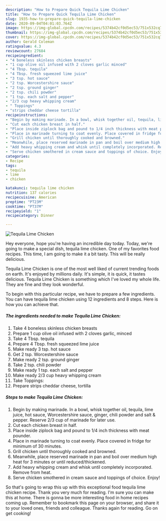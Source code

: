 ```yaml
---
description: "How to Prepare Quick Tequila Lime Chicken"
title: "How to Prepare Quick Tequila Lime Chicken"
slug: 1935-how-to-prepare-quick-tequila-lime-chicken
date: 2020-09-04T04:01:03.764Z
image: https://img-global.cpcdn.com/recipes/5374b42cf0d5ec53/751x532cq70/tequila-lime-chicken-recipe-main-photo.jpg
thumbnail: https://img-global.cpcdn.com/recipes/5374b42cf0d5ec53/751x532cq70/tequila-lime-chicken-recipe-main-photo.jpg
cover: https://img-global.cpcdn.com/recipes/5374b42cf0d5ec53/751x532cq70/tequila-lime-chicken-recipe-main-photo.jpg
author: Gerald Coleman
ratingvalue: 4.3
reviewcount: 27684
recipeingredient:
- "4 boneless skinless chicken breasts"
- "1 cup olive oil infused with 2 cloves garlic minced"
- "4 Tbsp. tequila"
- "4 Tbsp. fresh squeezed lime juice"
- "3 tsp. hot sauce"
- "2 tsp. Worcestershire sauce"
- "2 tsp. ground ginger"
- "2 tsp. chili powder"
- "1 tsp. each salt and pepper"
- "2/3 cup heavy whipping cream"
- " Toppings"
- "strips cheddar cheese tortilla"
recipeinstructions:
- "Begin by making marinade. In a bowl, whisk together oil, tequila, lime juice, hot sauce, Worcestershire sauce, ginger, chili powder and salt &amp; pepper. Reserve 2/3 cup of marinade for later use."
- "Cut each chicken breast in half."
- "Place inside ziplock bag and pound to 1/4 inch thickness with meat pounder."
- "Place in marinade turning to coat evenly. Place covered in fridge for minimum of 30 minutes."
- "Grill chicken until thoroughly cooked and browned."
- "Meanwhile, place reserved marinade in pan and boil over medium high heat for 3 minutes or until reduced/thickened."
- "Add heavy whipping cream and whisk until completely incorporated. Remove from heat."
- "Serve chicken smothered in cream sauce and toppings of choice. Enjoy!"
categories:
- Recipe
tags:
- tequila
- lime
- chicken

katakunci: tequila lime chicken 
nutrition: 137 calories
recipecuisine: American
preptime: "PT23M"
cooktime: "PT37M"
recipeyield: "1"
recipecategory: Dinner

---
```



![Tequila Lime Chicken](https://img-global.cpcdn.com/recipes/5374b42cf0d5ec53/751x532cq70/tequila-lime-chicken-recipe-main-photo.jpg)

Hey everyone, hope you're having an incredible day today. Today, we're going to make a special dish, tequila lime chicken. One of my favorites food recipes. This time, I am going to make it a bit tasty. This will be really delicious.

Tequila Lime Chicken is one of the most well liked of current trending foods on earth. It's enjoyed by millions daily. It's simple, it is quick, it tastes delicious. Tequila Lime Chicken is something which I've loved my whole life. They are fine and they look wonderful.




To begin with this particular recipe, we have to prepare a few ingredients. You can have tequila lime chicken using 12 ingredients and 8 steps. Here is how you can achieve that.

<!--inarticleads1-->

##### The ingredients needed to make Tequila Lime Chicken:

1. Take 4 boneless skinless chicken breasts
1. Prepare 1 cup olive oil infused with 2 cloves garlic, minced
1. Take 4 Tbsp. tequila
1. Prepare 4 Tbsp. fresh squeezed lime juice
1. Make ready 3 tsp. hot sauce
1. Get 2 tsp. Worcestershire sauce
1. Make ready 2 tsp. ground ginger
1. Take 2 tsp. chili powder
1. Make ready 1 tsp. each salt and pepper
1. Make ready 2/3 cup heavy whipping cream
1. Take  Toppings:
1. Prepare strips cheddar cheese, tortilla




<!--inarticleads2-->

##### Steps to make Tequila Lime Chicken:

1. Begin by making marinade. In a bowl, whisk together oil, tequila, lime juice, hot sauce, Worcestershire sauce, ginger, chili powder and salt &amp; pepper. Reserve 2/3 cup of marinade for later use.
1. Cut each chicken breast in half.
1. Place inside ziplock bag and pound to 1/4 inch thickness with meat pounder.
1. Place in marinade turning to coat evenly. Place covered in fridge for minimum of 30 minutes.
1. Grill chicken until thoroughly cooked and browned.
1. Meanwhile, place reserved marinade in pan and boil over medium high heat for 3 minutes or until reduced/thickened.
1. Add heavy whipping cream and whisk until completely incorporated. Remove from heat.
1. Serve chicken smothered in cream sauce and toppings of choice. Enjoy!




So that's going to wrap this up with this exceptional food tequila lime chicken recipe. Thank you very much for reading. I'm sure you can make this at home. There is gonna be more interesting food in home recipes coming up. Remember to bookmark this page on your browser, and share it to your loved ones, friends and colleague. Thanks again for reading. Go on get cooking!
